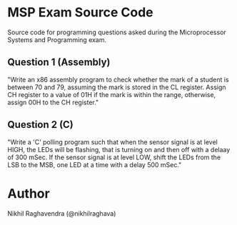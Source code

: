 # MSP Exam Source Code

Source code for programming questions asked during the Microprocessor Systems and Programming exam.

## Question 1 (Assembly)

"Write an x86 assembly program to check whether the mark of a student is between 70 and 79, assuming the mark is stored in the CL register. Assign CH register to a value of 01H if the mark is within the range, otherwise, assign 00H to the CH register."

## Question 2 (C)

"Write a 'C' polling program such that when the sensor signal is at level HIGH, the LEDs will be flashing, that is turning on and then off with a delaay of 300 mSec. If the sensor signal is at level LOW, shift the LEDs from the LSB to the MSB, one LED at a time with a delay 500 mSec."

# Author

Nikhil Raghavendra (@nikhilraghava)
